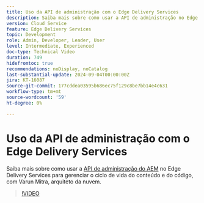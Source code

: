 ```yaml
---
title: Uso da API de administração com o Edge Delivery Services
description: Saiba mais sobre como usar a API de administração no Edge Delivery Services para gerenciar o ciclo de vida do conteúdo e do código.
version: Cloud Service
feature: Edge Delivery Services
topic: Development
role: Admin, Developer, Leader, User
level: Intermediate, Experienced
doc-type: Technical Video
duration: 749
hidefromtoc: true
recommendations: noDisplay, noCatalog
last-substantial-update: 2024-09-04T00:00:00Z
jira: KT-16087
source-git-commit: 177cddea03595b686ec75f129c8be7bb14e4c631
workflow-type: tm+mt
source-wordcount: '59'
ht-degree: 0%

---
```



# Uso da API de administração com o Edge Delivery Services

Saiba mais sobre como usar a [API de administração do AEM](https://www.aem.live/docs/admin.html) no Edge Delivery Services para gerenciar o ciclo de vida do conteúdo e do código, com Varun Mitra, arquiteto da nuvem.

>[!VIDEO](https://video.tv.adobe.com/v/3433158/?learn=on)
